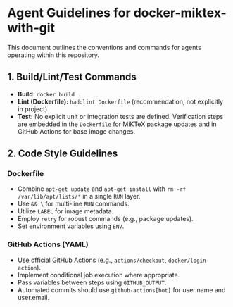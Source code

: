 # Agent Guidelines for docker-miktex-with-git

This document outlines the conventions and commands for agents operating within this repository.

## 1. Build/Lint/Test Commands

*   **Build:** `docker build .`
*   **Lint (Dockerfile):** `hadolint Dockerfile` (recommendation, not explicitly in project)
*   **Test:** No explicit unit or integration tests are defined. Verification steps are embedded in the `Dockerfile` for MiKTeX package updates and in GitHub Actions for base image changes.

## 2. Code Style Guidelines

### Dockerfile
*   Combine `apt-get update` and `apt-get install` with `rm -rf /var/lib/apt/lists/*` in a single `RUN` layer.
*   Use `&& \` for multi-line `RUN` commands.
*   Utilize `LABEL` for image metadata.
*   Employ `retry` for robust commands (e.g., package updates).
*   Set environment variables using `ENV`.

### GitHub Actions (YAML)
*   Use official GitHub Actions (e.g., `actions/checkout`, `docker/login-action`).
*   Implement conditional job execution where appropriate.
*   Pass variables between steps using `GITHUB_OUTPUT`.
*   Automated commits should use `github-actions[bot]` for user.name and user.email.

